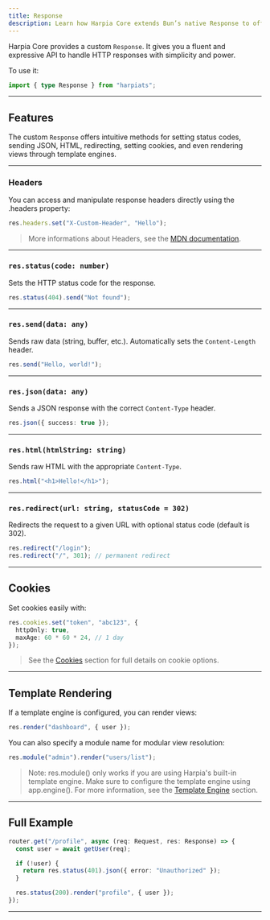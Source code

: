 ```yaml
---
title: Response
description: Learn how Harpia Core extends Bun’s native Response to offer an expressive response API.
---
```


Harpia Core provides a custom `Response`. It gives you a fluent and expressive API to handle HTTP responses with simplicity and power.

To use it:

```ts
import { type Response } from "harpiats";
```

---

## Features

The custom `Response` offers intuitive methods for setting status codes, sending JSON, HTML, redirecting, setting cookies, and even rendering views through template engines.

---
### Headers
You can access and manipulate response headers directly using the .headers property:

```ts
res.headers.set("X-Custom-Header", "Hello");
```

> More informations about Headers, see the [MDN documentation](https://developer.mozilla.org/en-US/docs/Web/API/Headers).

---

### `res.status(code: number)`

Sets the HTTP status code for the response.

```ts
res.status(404).send("Not found");
```

---

### `res.send(data: any)`

Sends raw data (string, buffer, etc.). Automatically sets the `Content-Length` header.

```ts
res.send("Hello, world!");
```

---

### `res.json(data: any)`

Sends a JSON response with the correct `Content-Type` header.

```ts
res.json({ success: true });
```

---

### `res.html(htmlString: string)`

Sends raw HTML with the appropriate `Content-Type`.

```ts
res.html("<h1>Hello!</h1>");
```

---

### `res.redirect(url: string, statusCode = 302)`

Redirects the request to a given URL with optional status code (default is 302).

```ts
res.redirect("/login");
res.redirect("/", 301); // permanent redirect
```

---

## Cookies

Set cookies easily with:

```ts
res.cookies.set("token", "abc123", {
  httpOnly: true,
  maxAge: 60 * 60 * 24, // 1 day
});
```

> See the [Cookies](/core/cookies) section for full details on cookie options.

---

## Template Rendering

If a template engine is configured, you can render views:

```ts
res.render("dashboard", { user });
```

You can also specify a module name for modular view resolution:

```ts
res.module("admin").render("users/list");
```
> Note: res.module() only works if you are using Harpia's built-in template engine.
> Make sure to configure the template engine using app.engine().
> For more information, see the [Template Engine](core/template-engine) section.

---

## Full Example

```ts
router.get("/profile", async (req: Request, res: Response) => {
  const user = await getUser(req);

  if (!user) {
    return res.status(401).json({ error: "Unauthorized" });
  }

  res.status(200).render("profile", { user });
});
```

---
